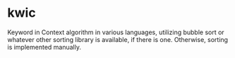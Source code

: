 # kwic
Keyword in Context algorithm in various languages, utilizing bubble sort or whatever other sorting library is available, if there is one. 
Otherwise, sorting is implemented manually.
